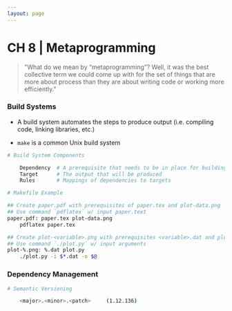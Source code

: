 ```yaml
---
layout: page
---
```


# CH 8 | Metaprogramming

> "What do we mean by “metaprogramming”? Well, it was the best collective term we could come up with for the set of things that are more about process than they are about writing code or working more efficiently."

### Build Systems

* A build system automates the steps to produce output (i.e. compiling code, linking libraries, etc.)

* `make` is a common Unix build system

```bash
# Build System Components

    Dependency  # A prerequisite that needs to be in place for building
    Target      # The output that will be produced
    Rules       # Mappings of dependencies to targets
```

```bash
# Makefile Example

## Create paper.pdf with prerequisites of paper.tex and plot-data.png
## Use command `pdflatex` w/ input paper.text
paper.pdf: paper.tex plot-data.png
    pdflatex paper.tex

## Create plot-<variable>.png with prerequisites <variable>.dat and plot.py
## Use command `./plot.py` w/ input arguments
plot-%.png: %.dat plot.py
    ./plot.py -i $*.dat -o $@
```

### Dependency Management

```bash
# Semantic Versioning

    <major>.<minor>.<patch>     (1.12.136)

    "If a new release does not change the API, increase the patch version.
     If you add to your API in a backwards-compatible way, increase the minor version.
     If you change the API in a non-backwards-compatible way, increase the major version."
```

* **Lock Files** list dependencies as well as the version used in order to maintain a consistent environment.

### Continuous Integration and Testing

* A system that performs changes whenever code is modified (i.e. running a test suite)

```bash
# Common Test Vocabulary

    Test suite          # A collective term for all the tests
    Unit test           # A “micro-test” that tests a specific feature in isolation
    Integration test    # A “macro-test” that runs a larger part of the system to check that different feature or components work together
    Regression test     # A test that implements a particular pattern that previously caused a bug to ensure that the bug does not resurface
    Mocking             # To replace a function, module, or type with a fake implementation to avoid testing unrelated functionality. For example, you might “mock the network” or “mock the disk”
```
 